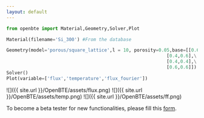 ```yaml
---
layout: default
---
```



```python
from openbte import Material,Geometry,Solver,Plot

Material(filename='Si_300') #From the database

Geometry(model='porous/square_lattice',l = 10, porosity=0.05,base=[[0.6,0.4],\
                                              			   [0.4,0.6],\
                                            			   [0.4,0.4],\
                                             			   [0.6,0.6]])
Solver()
Plot(variable=['flux','temperature','flux_fourier'])
```

![]({{ site.url }}/OpenBTE/assets/flux.png)
![]({{ site.url }}/OpenBTE/assets/temp.png)
![]({{ site.url }}/OpenBTE/assets/ff.png)

To become a beta tester for new functionalities, please fill this [form](https://forms.gle/cJBE4Jjqkrh8djJX8).
